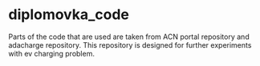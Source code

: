 # diplomovka_code

Parts of the code that are used are taken from ACN portal repository and adacharge repository. This repository is designed for further experiments with ev charging problem.
